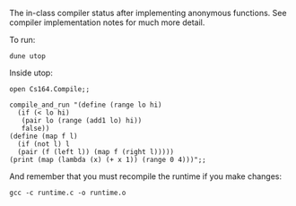 The in-class compiler status after implementing anonymous functions.  See compiler implementation notes for much more detail.

To run:

`dune utop`

Inside utop:

`open Cs164.Compile;;`

```
compile_and_run "(define (range lo hi)
  (if (< lo hi)
   (pair lo (range (add1 lo) hi))
   false))
(define (map f l)
  (if (not l) l
  (pair (f (left l)) (map f (right l)))))
(print (map (lambda (x) (+ x 1)) (range 0 4)))";;
```

And remember that you must recompile the runtime if you make changes:

`gcc -c runtime.c -o runtime.o`

